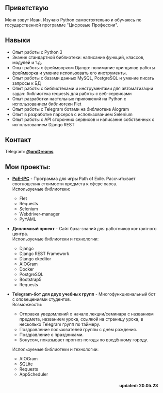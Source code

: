 ## Приветствую  
Меня зовут Иван. Изучаю Python самостоятельно и обучаюсь по государственной программе "Цифровые Профессии".

## Навыки
- Опыт работы с Python 3
- Знание стандартной библиотеки: написание функций, классов, модулей и т.д.
- Опыт работы с фреймворком Django: понимание принципов работы фреймворка и умение использовать его инструменты.
- Опыт работы с базами данных MySQL, PostgreSQL и умение писать запросы к БД
- Опыт работы с библиотеками и инструментами для автоматизации задач: библиотека requests для работы с веб-сервисами
- Опыт разработки настольных приложений на Python с использованием библиотеки Flet
- Опыт работы с Telegram ботами на библиотеке Aiogram
- Опыт в разработке парсеров с использованием Selenium
- Опыт работы с API сторонних сервисов и написание собственных с использованием Django REST

## Контакт
Telegram: [**@proDreams**](https://t.me/proDreams)

## Мои проекты:
- [**PoE-IPC**](https://github.com/proDreams/PoE-IPC) - Программа для игры Path of Exile. Рассчитывает соотношения стоимости предмета к сфере хаоса.  
Используемые библиотеки:
    - Flet
    - Requests
    - Selenium
    - Webdriver-manager
    - PyYAML
- **Дипломный проект** - Сайт база-знаний для работников контактного центра.  
Используемые библиотеки и технологии:
    - Django
    - Django REST Framework
    - Django ckeditor
    - AIOGram
    - Docker
    - PostgreSQL
    - Bootstrap5
    - Requests
- **Telegram-бот для двух учебных групп** - Многофункциональный бот с оповещениями студентов.  
Возможности:
    - Отправка уведомлений о начале лекции/семинара с названием предмета, названием урока, ссылкой на страницу урока, в несколько Telegram групп по таймеру.
    - Поздравление пользователей группы с днём рождения.
    - Поздравление с праздниками.
    - Бонусом, показывает прогноз погоды по введённому городу.  
  
  Используемые библиотеки и технологии:
    - AIOGram
    - SQLite
    - Requests
    - AppScheduler
    

<h4 align="right">updated: 20.05.23</h3>
